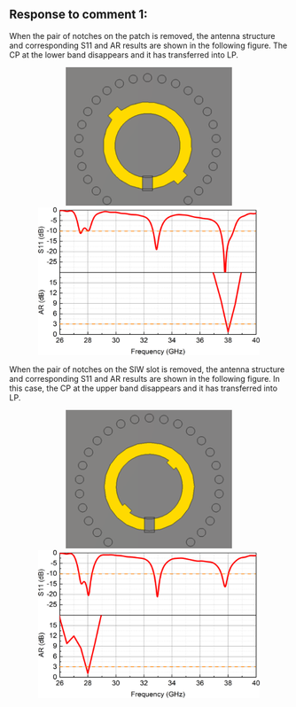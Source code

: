 ## Response to comment 1:
When the pair of notches on the patch is removed, the antenna structure and corresponding S11 and AR results are shown in the following figure. The CP at the lower band disappears and it has transferred into LP.

<div align=center><img src="https://github.com/dannychk/TAP-Response/blob/master/Lower_LP_RD.png" width="300" height="250" /></div>

<div align=center><img src="https://github.com/dannychk/TAP-Response/blob/master/Lower_LP.png" width="400" height="267" /></div>

When the pair of notches on the SIW slot is removed, the antenna structure and corresponding S11 and AR results are shown in the following figure. In this case, the CP at the upper band disappears and it has transferred into LP.

<div align=center><img src="https://github.com/dannychk/TAP-Response/blob/master/Upper_LP_RD.png" width="300" height="250" /></div>

<div align=center><img src="https://github.com/dannychk/TAP-Response/blob/master/Upper_LP.png" width="400" height="267" /></div>


